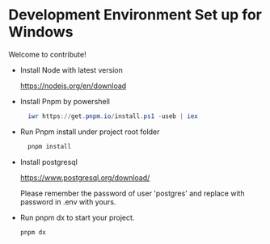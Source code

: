 # Development Environment Set up for Windows

Welcome to contribute!

- Install Node with latest version
  
  https://nodejs.org/en/download

- Install Pnpm by powershell

  ```powershell
    iwr https://get.pnpm.io/install.ps1 -useb | iex
  ```
- Run Pnpm install under project root folder

  ```powershell
    pnpm install
  ```

- Install postgresql

  https://www.postgresql.org/download/

  Please remember the password of user 'postgres' and replace with password in .env with yours.

- Run pnpm dx to start your project.

  ```powersehll
  pnpm dx
  ```
  
  

